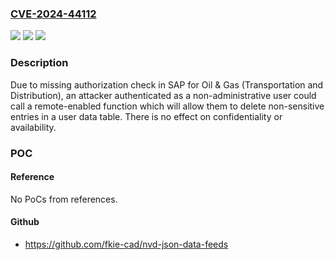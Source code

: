 ### [CVE-2024-44112](https://cve.mitre.org/cgi-bin/cvename.cgi?name=CVE-2024-44112)
![](https://img.shields.io/static/v1?label=Product&message=SAP%20for%20Oil%20%26%20Gas&color=blue)
![](https://img.shields.io/static/v1?label=Version&message=%3D%20600%20&color=brighgreen)
![](https://img.shields.io/static/v1?label=Vulnerability&message=CWE-862%3A%20Missing%20Authorization&color=brighgreen)

### Description

Due to missing authorization check in SAP for Oil & Gas (Transportation and Distribution), an attacker authenticated as a non-administrative user could call a remote-enabled function which will allow them to delete non-sensitive entries in a user data table. There is no effect on confidentiality or availability.

### POC

#### Reference
No PoCs from references.

#### Github
- https://github.com/fkie-cad/nvd-json-data-feeds

